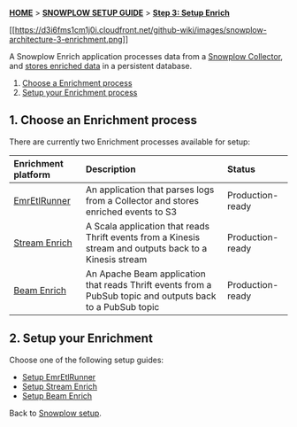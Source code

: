 <a name="top" />

[**HOME**](Home) > [**SNOWPLOW SETUP GUIDE**](Setting-up-Snowplow) > [**Step 3: Setup Enrich**](Setting-up-enrich)

[[https://d3i6fms1cm1j0i.cloudfront.net/github-wiki/images/snowplow-architecture-3-enrichment.png]]

A Snowplow Enrich application processes data from a [Snowplow Collector](Setting-up-a-Collector),
and [stores enriched data](setting-up-alternative-data-stores) in a persistent database.

1. [Choose a Enrichment process](#choose)
2. [Setup your Enrichment process](#setup)

<a name="choose" />

## 1. Choose an Enrichment process

There are currently two Enrichment processes available for setup:

| **Enrichment platform**                                  | **Description**                                     | **Status**       |
|:-----------------------------------------------|:----------------------------------------------------|:-----------------|
| [EmrEtlRunner](setting-up-EmrEtlRunner)        | An application that parses logs from a Collector and stores enriched events to S3 | Production-ready |
| [Stream Enrich](setting-up-stream-enrich) | A Scala application that reads Thrift events from a Kinesis stream and outputs back to a Kinesis stream | Production-ready |
| [Beam Enrich](setting-up-beam-enrich) | An Apache Beam application that reads Thrift events from a PubSub topic and outputs back to a PubSub topic | Production-ready |

<a name="setup" />

## 2. Setup your Enrichment

Choose one of the following setup guides:

- [Setup EmrEtlRunner](setting-up-EmrEtlRunner)
- [Setup Stream Enrich](setting-up-stream-enrich)
- [Setup Beam Enrich](setting-up-beam-enrich)

Back to [Snowplow setup](Setting-up-Snowplow).
